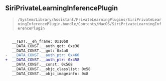 ## SiriPrivateLearningInferencePlugin

> `/System/Library/Assistant/PrivateLearningPlugins/SiriPrivateLearningInferencePlugin.bundle/Contents/MacOS/SiriPrivateLearningInferencePlugin`

```diff

   __TEXT.__eh_frame: 0x10b8
   __DATA_CONST.__auth_got: 0xe38
   __DATA_CONST.__got: 0x4a8
-  __DATA_CONST.__auth_ptr: 0x460
+  __DATA_CONST.__auth_ptr: 0x458
   __DATA_CONST.__const: 0x568
   __DATA_CONST.__objc_classlist: 0x58
   __DATA_CONST.__objc_imageinfo: 0x8

```
